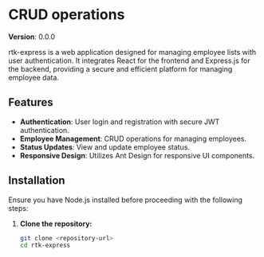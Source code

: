 # CRUD operations

**Version**: 0.0.0

rtk-express is a web application designed for managing employee lists with user authentication. It integrates React for the frontend and Express.js for the backend, providing a secure and efficient platform for managing employee data.

## Features

- **Authentication**: User login and registration with secure JWT authentication.
- **Employee Management**: CRUD operations for managing employees.
- **Status Updates**: View and update employee status.
- **Responsive Design**: Utilizes Ant Design for responsive UI components.

## Installation

Ensure you have Node.js installed before proceeding with the following steps:

1. **Clone the repository:**

   ```bash
   git clone <repository-url>
   cd rtk-express
